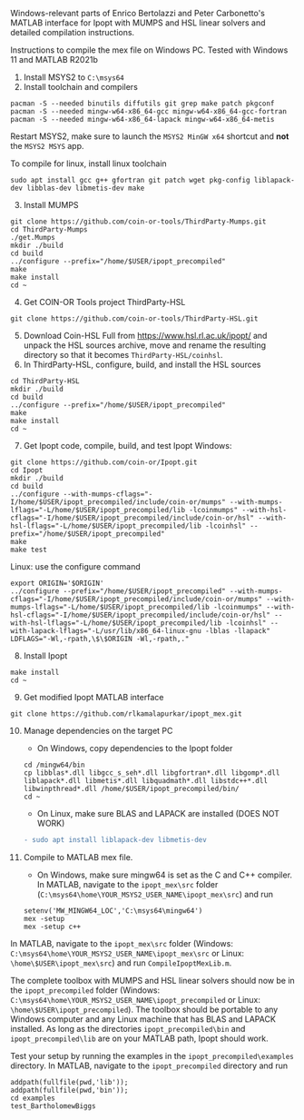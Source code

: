 Windows-relevant parts of Enrico Bertolazzi and Peter Carbonetto's MATLAB interface for Ipopt with MUMPS and HSL linear solvers and detailed compilation instructions.

Instructions to compile the mex file on Windows PC. Tested with Windows 11 and MATLAB R2021b

1) Install MSYS2 to `C:\msys64`
2) Install toolchain and compilers

```
pacman -S --needed binutils diffutils git grep make patch pkgconf
pacman -S --needed mingw-w64-x86_64-gcc mingw-w64-x86_64-gcc-fortran
pacman -S --needed mingw-w64-x86_64-lapack mingw-w64-x86_64-metis
```	
Restart MSYS2, make sure to launch the `MSYS2 MinGW x64` shortcut and **not** the `MSYS2 MSYS` app. 

To compile for linux, install linux toolchain
```
sudo apt install gcc g++ gfortran git patch wget pkg-config liblapack-dev libblas-dev libmetis-dev make
```

3) Install MUMPS
```
git clone https://github.com/coin-or-tools/ThirdParty-Mumps.git
cd ThirdParty-Mumps
./get.Mumps
mkdir ./build
cd build
../configure --prefix="/home/$USER/ipopt_precompiled"
make
make install
cd ~
```
4) Get COIN-OR Tools project ThirdParty-HSL
```
git clone https://github.com/coin-or-tools/ThirdParty-HSL.git
```
5) Download Coin-HSL Full from https://www.hsl.rl.ac.uk/ipopt/ and unpack the HSL sources archive, move and rename the resulting directory so that it becomes `ThirdParty-HSL/coinhsl`.
6) In ThirdParty-HSL, configure, build, and install the HSL sources
```
cd ThirdParty-HSL
mkdir ./build
cd build
../configure --prefix="/home/$USER/ipopt_precompiled"
make
make install
cd ~
```
7) Get Ipopt code, compile, build, and test Ipopt
Windows:
```
git clone https://github.com/coin-or/Ipopt.git
cd Ipopt
mkdir ./build
cd build
../configure --with-mumps-cflags="-I/home/$USER/ipopt_precompiled/include/coin-or/mumps" --with-mumps-lflags="-L/home/$USER/ipopt_precompiled/lib -lcoinmumps" --with-hsl-cflags="-I/home/$USER/ipopt_precompiled/include/coin-or/hsl" --with-hsl-lflags="-L/home/$USER/ipopt_precompiled/lib -lcoinhsl" --prefix="/home/$USER/ipopt_precompiled"
make
make test
```
Linux: use the configure command
```
export ORIGIN='$ORIGIN'
../configure --prefix="/home/$USER/ipopt_precompiled" --with-mumps-cflags="-I/home/$USER/ipopt_precompiled/include/coin-or/mumps" --with-mumps-lflags="-L/home/$USER/ipopt_precompiled/lib -lcoinmumps" --with-hsl-cflags="-I/home/$USER/ipopt_precompiled/include/coin-or/hsl" --with-hsl-lflags="-L/home/$USER/ipopt_precompiled/lib -lcoinhsl" --with-lapack-lflags="-L/usr/lib/x86_64-linux-gnu -lblas -llapack" LDFLAGS="-Wl,-rpath,\$\$ORIGIN -Wl,-rpath,."
```
8) Install Ipopt
```
make install
cd ~
```
9) Get modified Ipopt MATLAB interface
```
git clone https://github.com/rlkamalapurkar/ipopt_mex.git
```
10) Manage dependencies on the target PC

    - On Windows, copy dependencies to the Ipopt folder
	```
	cd /mingw64/bin
	cp libblas*.dll libgcc_s_seh*.dll libgfortran*.dll libgomp*.dll liblapack*.dll libmetis*.dll libquadmath*.dll libstdc++*.dll libwinpthread*.dll /home/$USER/ipopt_precompiled/bin/
	cd ~
	```
	- On Linux, make sure BLAS and LAPACK are installed (DOES NOT WORK)
	```diff
	- sudo apt install liblapack-dev libmetis-dev
	```
11) Compile to MATLAB mex file. 

	- On Windows, make sure mingw64 is set as the C and C++ compiler. In MATLAB, navigate to the `ipopt_mex\src` folder (`C:\msys64\home\YOUR_MSYS2_USER_NAME\ipopt_mex\src`) and run
	```
	setenv('MW_MINGW64_LOC','C:\msys64\mingw64')
	mex -setup 
	mex -setup c++
	```
In MATLAB, navigate to the `ipopt_mex\src` folder (Windows: `C:\msys64\home\YOUR_MSYS2_USER_NAME\ipopt_mex\src` or Linux: `\home\$USER\ipopt_mex\src`) and run `CompileIpoptMexLib.m`.

The complete toolbox with MUMPS and HSL linear solvers should now be in the `ipopt_precompiled` folder (Windows: `C:\msys64\home\YOUR_MSYS2_USER_NAME\ipopt_precompiled` or Linux: `\home\$USER\ipopt_precompiled`). The toolbox should be portable to any Windows computer and any Linux machine that has BLAS and LAPACK installed. As long as the directories `ipopt_precompiled\bin` and `ipopt_precompiled\lib` are on your MATLAB path, Ipopt should work.

Test your setup by running the examples in the `ipopt_precompiled\examples` directory. In MATLAB, navigate to the `ipopt_precompiled` directory and run
```
addpath(fullfile(pwd,'lib'));
addpath(fullfile(pwd,'bin'));
cd examples
test_BartholomewBiggs
```
